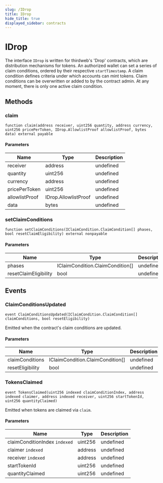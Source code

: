 ```yaml
---
slug: /IDrop
title: IDrop
hide_title: true
displayed_sidebar: contracts
---
```

# IDrop





The interface `IDrop` is written for thirdweb&#39;s &#39;Drop&#39; contracts, which are distribution mechanisms for tokens.  An authorized wallet can set a series of claim conditions, ordered by their respective `startTimestamp`.  A claim condition defines criteria under which accounts can mint tokens. Claim conditions can be overwritten  or added to by the contract admin. At any moment, there is only one active claim condition.



## Methods

### claim

```solidity
function claim(address receiver, uint256 quantity, address currency, uint256 pricePerToken, IDrop.AllowlistProof allowlistProof, bytes data) external payable
```





#### Parameters

| Name | Type | Description |
|---|---|---|
| receiver | address | undefined |
| quantity | uint256 | undefined |
| currency | address | undefined |
| pricePerToken | uint256 | undefined |
| allowlistProof | IDrop.AllowlistProof | undefined |
| data | bytes | undefined |

### setClaimConditions

```solidity
function setClaimConditions(IClaimCondition.ClaimCondition[] phases, bool resetClaimEligibility) external nonpayable
```





#### Parameters

| Name | Type | Description |
|---|---|---|
| phases | IClaimCondition.ClaimCondition[] | undefined |
| resetClaimEligibility | bool | undefined |



## Events

### ClaimConditionsUpdated

```solidity
event ClaimConditionsUpdated(IClaimCondition.ClaimCondition[] claimConditions, bool resetEligibility)
```

Emitted when the contract&#39;s claim conditions are updated.



#### Parameters

| Name | Type | Description |
|---|---|---|
| claimConditions  | IClaimCondition.ClaimCondition[] | undefined |
| resetEligibility  | bool | undefined |

### TokensClaimed

```solidity
event TokensClaimed(uint256 indexed claimConditionIndex, address indexed claimer, address indexed receiver, uint256 startTokenId, uint256 quantityClaimed)
```

Emitted when tokens are claimed via `claim`.



#### Parameters

| Name | Type | Description |
|---|---|---|
| claimConditionIndex `indexed` | uint256 | undefined |
| claimer `indexed` | address | undefined |
| receiver `indexed` | address | undefined |
| startTokenId  | uint256 | undefined |
| quantityClaimed  | uint256 | undefined |



